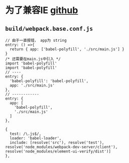 # 为了兼容IE [github](https://github.com/vuejs-templates/webpack/issues/474)

## `build/webpack.base.conf.js`


```[vuex] vuex requires a Promise polyfill in this browser.
// 由于一直报错， app为 string
entry: () =>{
  return { app: ['babel-polyfill', './src/main.js'] }
}
/* 还需要在main.js中引入 */
import 'babel-polyfill'
import 'babel-polyfill'
// ----
entry: {
  'babel-polyfill': 'babel-polyfill',
  app: './src/main.js'
},
// ------------
entry: {
  app: [
    'babel-polyfill',
    './src/main.js'
  ]
},
```

```需要转义的js
{
  test: /\.js$/,
  loader: 'babel-loader',
  include: [resolve('src'), resolve('test'), resolve('node_modules/webpack-dev-server/client'), resolve('node_modules/element-ui-verify/dist')]
},
```


